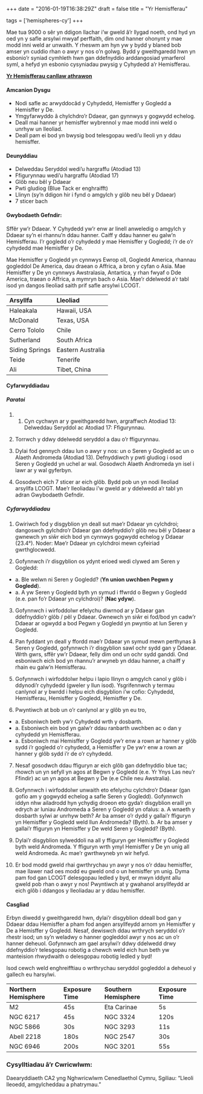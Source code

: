 +++
date = "2016-01-19T16:38:29Z"
draft = false
title = "Yr Hemisfferau"

tags = ['hemispheres-cy']
+++

Mae tua 9000 o sêr yn ddigon llachar i’w gweld â’r llygad noeth, ond hyd yn oed yn y safle arsylwi mwyaf perffaith, dim ond hanner ohonynt y mae modd inni weld ar unwaith. Y rheswm am hyn yw y bydd y blaned bob amser yn cuddio rhan o awyr y nos o’n golwg. Bydd y gweithgaredd hwn yn esbonio’r syniad cymhleth hwn gan ddefnyddio arddangosiad ymarferol syml, a hefyd yn esbonio cysyniadau pwysig y Cyhydedd a’r Hemisfferau.

[**Yr Hemisfferau canllaw athrawon**](https://drive.google.com/open?id=1A5fGreG-qaVkdHcLt8zL3QVCNYNplg6t)

#### Amcanion Dysgu

- Nodi safle ac arwyddocâd y Cyhydedd, Hemisffer y Gogledd a Hemisffer y De.
- Ymgyfarwyddo â chylchdro’r Ddaear, gan gynnwys y gogwydd echelog.
- Deall mai hanner yr hemisffer wybrennol y mae modd inni weld o unrhyw un lleoliad.
- Deall pam ei bod yn bwysig bod telesgopau wedi’u lleoli yn y ddau hemisffer.

#### Deunyddiau

- Delweddau Seryddol wedi’u hargraffu (Atodiad 13)
- Ffigurynnau wedi’u hargraffu (Atodiad 17)
- Glôb neu bêl y Ddaear
- Pwti gludiog (Blue Tack er enghraifft)
- Llinyn (sy’n ddigon hir i fynd o amgylch y glôb neu bêl y Ddaear)
- 7 sticer bach

#### Gwybodaeth Gefndir:

Sffêr yw’r Ddaear. Y Cyhydedd yw’r enw ar linell anweledig o amgylch y Ddaear sy’n ei rhannu’n ddau hanner. Caiff y ddau hanner eu galw’n Hemisfferau. I’r gogledd o’r cyhydedd y mae Hemisffer y Gogledd; i’r de o’r cyhydedd mae Hemisffer y De.  

Mae Hemisffer y Gogledd yn cynnwys Ewrop oll, Gogledd America, rhannau gogleddol De America, dau draean o Affrica, a bron y cyfan o Asia. Mae Hemisffer y De yn cynnwys Awstralasia, Antartica, y rhan fwyaf o Dde America, traean o Affrica, a mymryn bach o Asia. Mae’r ddelwedd a’r tabl isod yn dangos lleoliad saith prif safle arsylwi LCOGT.

| Arsyllfa     | Lleoliad          |
|:---------------|:------------------|
| Haleakala      | Hawaii, USA       |
| McDonald       | Texas, USA        |
| Cerro Tololo   | Chile             |
| Sutherland     | South Africa      |
| Siding Springs | Eastern Australia |
| Teide          | Tenerife          |
| Ali            | Tibet, China      |

#### Cyfarwyddiadau

##### *Paratoi*

1) 1.	Cyn cychwyn ar y gweithgaredd hwn, argraffwch Atodiad 13: Delweddau Seryddol ac Atodiad 17: Ffigurynnau.

2) Torrwch y ddwy ddelwedd seryddol a dau o’r ffigurynnau. 

3) Dylai fod gennych ddau lun o awyr y nos: un o Seren y Gogledd ac un o Alaeth Andromeda (Atodiad 13). Defnyddiwch y pwti gludiog i osod Seren y Gogledd yn uchel ar wal. Gosodwch Alaeth Andromeda yn isel i lawr ar y wal gyferbyn. 

4) Gosodwch eich 7 sticer ar eich glôb. Bydd pob un yn nodi lleoliad arsyllfa LCOGT. Mae’r lleoliadau i’w gweld ar y ddelwedd a’r tabl yn adran Gwybodaeth Gefndir.

##### Cyfarwyddiadau

1) Gwiriwch fod y disgyblion yn deall sut mae’r Ddaear yn cylchdroi; dangoswch gylchdro’r Ddaear gan ddefnyddio’r glôb neu bêl y Ddaear a gwnewch yn siŵr eich bod yn cynnwys gogwydd echelog y Ddaear (23.4°). Noder: Mae’r Ddaear yn cylchdroi mewn cyfeiriad gwrthglocwedd.

2) Gofynnwch i’r disgyblion os ydynt erioed wedi clywed am Seren y Gogledd:
  - a.	Ble welwn ni Seren y Gogledd? (**Yn union uwchben Pegwn y Gogledd**).
  - a.	A yw Seren y Gogledd byth yn symud i ffwrdd o Begwn y Gogledd (e.e. pan fo’r Ddaear yn cylchdroi)? (**Nac ydyw**).

3) Gofynnwch i wirfoddolwr efelychu diwrnod ar y Ddaear gan ddefnyddio’r glôb / pêl y Ddaear. Gwnewch yn siŵr ei fod/bod yn cadw’r Ddaear ar ogwydd a bod Pegwn y Gogledd yn pwyntio at lun Seren y Gogledd.

4) Pan fyddant yn deall y ffordd mae’r Ddaear yn symud mewn perthynas â Seren y Gogledd, gofynnwch i’r disgyblion sawl ochr sydd gan y Ddaear. Wrth gwrs, sffêr yw’r Ddaear, felly dim ond un ochr sydd ganddi. Ond esboniwch eich bod yn rhannu’r arwyneb yn ddau hanner, a chaiff y rhain eu galw’n Hemisfferau.

5) Gofynnwch i wirfoddolwr helpu i lapio llinyn o amgylch canol y glôb i ddynodi’r cyhydedd (gweler y llun isod). Ysgrifennwch y termau canlynol ar y bwrdd i helpu eich disgyblion i’w cofio: Cyhydedd, Hemisfferau, Hemisffer y Gogledd, Hemisffer y De. 

6) Pwyntiwch at bob un o’r canlynol ar y glôb yn eu tro,  
  - a.	Esboniwch beth yw’r Cyhydedd wrth y dosbarth.
  - a.	Esboniwch ein bod yn galw’r ddau ranbarth uwchben ac o dan y cyhydedd yn Hemisfferau. 
  - a.	Esboniwch mai Hemisffer y Gogledd yw’r enw a rown ar hanner y glôb sydd i’r gogledd o’r cyhydedd, a Hemisffer y De yw’r enw a rown ar hanner y glôb sydd i’r de o’r cyhydedd. 

7) Nesaf gosodwch ddau ffiguryn ar eich glôb gan ddefnyddio blue tac; rhowch un yn sefyll yn agos at Begwn y Gogledd (e.e. Yr Ynys Las neu’r Ffindir) ac un yn agos at Begwn y De (e.e Chile neu Awstralia).

8) Gofynnwch i wirfoddolwr unwaith eto efelychu cylchdro’r Ddaear (gan gofio am y gogwydd echelog a safle Seren y Gogledd). Gofynnwch iddyn nhw ailadrodd hyn ychydig droeon eto gyda’r disgyblion eraill yn edrych ar luniau Andromeda a Seren y Gogledd yn ofalus:
	a.	A wnaeth y dosbarth sylwi ar unrhyw beth? Ar ba amser o’r dydd y gallai’r ffiguryn yn Hemisffer y Gogledd weld llun Andromeda? (Byth). 
	b.	Ar ba amser y gallai’r ffiguryn yn Hemisffer y De weld Seren y Gogledd? (Byth).   

9) Dylai’r disgyblion sylweddoli na all y ffiguryn ger Hemisffer y Gogledd byth weld Andromeda. Y ffiguryn wrth ymyl Hemisffer y De yn unig all weld Andromeda. Ac mae’r gwrthwyneb yn wir hefyd. 

10) Er bod modd gweld rhai gwrthrychau yn awyr y nos o’r ddau hemisffer, mae llawer nad oes modd eu gweld ond o un hemisffer yn unig. Dyma pam fod gan LCOGT delesgopau ledled y byd, er mwyn iddynt allu gweld pob rhan o awyr y nos! Pwyntiwch at y gwahanol arsyllfeydd ar eich glôb i ddangos y lleoliadau ar y ddau hemisffer.

#### Casgliad

Erbyn diwedd y gweithgaredd hwn, dylai’r disgyblion ddeall bod gan y Ddaear ddau Hemisffer a pham fod angen arsyllfeydd arnom yn Hemisffer y De a Hemisffer y Gogledd. Nesaf, dewiswch ddau wrthrych seryddol o’r rhestr isod; un sy’n weladwy o hanner gogleddol awyr y nos ac un o’r hanner deheuol. Gofynnwch am gael arsylwi’r ddwy ddelwedd drwy ddefnyddio’r telesgopau robotig a chewch weld eich hun beth yw manteision rhwydwaith o delesgopau robotig ledled y byd!

Isod cewch weld enghreifftiau o wrthrychau seryddol gogleddol a deheuol y gallech eu harsylwi. 

| Northern Hemisphere | Exposure Time | Southern Hemisphere | Exposure Time |
|:--------------------|:--------------|:--------------------|:--------------|
| M2                  | 45s           | Eta Carinae         | 5s            |
| NGC 6217            | 45s           | NGC 3324            | 120s          |
| NGC 5866            | 30s           | NGC 3293            | 11s           |
| Abell 2218          | 180s          | NGC 2547            | 30s           |
| NGC 6946            | 200s          | NGC 3201            | 55s           |

### Cysylltiadau â’r Cwricwlwm:

Daearyddiaeth CA2 yng Nghwricwlwm Cenedlaethol Cymru, Sgiliau: “Lleoli lleoedd, amgylcheddau a phatrymau.”

